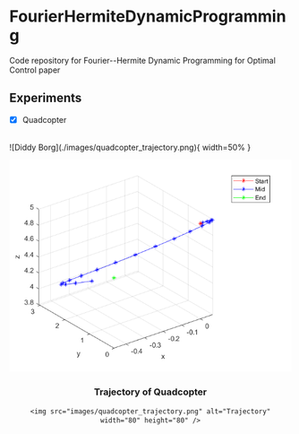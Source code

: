 # FourierHermiteDynamicProgramming
Code repository for Fourier--Hermite Dynamic Programming for Optimal Control paper

<!-- ROADMAP -->
## Experiments

- [x] Quadcopter
<!-- Quadcopter trajectory -->

<br />
![Diddy Borg](./images/quadcopter_trajectory.png){ width=50% }

![Alt text](images/quadcopter_trajectory.png?raw=true "Title")
<div align="center">
  

  <h3 align="center">Trajectory of Quadcopter</h3>

  <p align="center">
    
    <img src="images/quadcopter_trajectory.png" alt="Trajectory" width="80" height="80" />
  </p>
</div>

